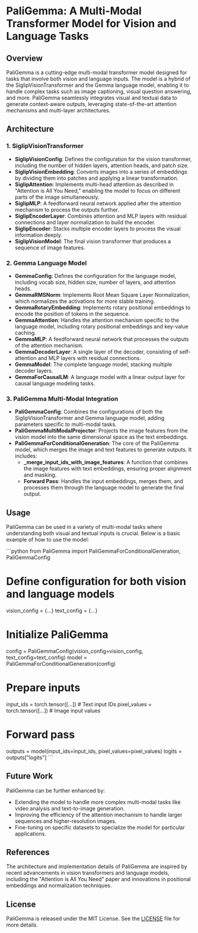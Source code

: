
# PaliGemma: A Multi-Modal Transformer Model for Vision and Language Tasks

## Overview

PaliGemma is a cutting-edge multi-modal transformer model designed for tasks that involve both vision and language inputs. The model is a hybrid of the SiglipVisionTransformer and the Gemma language model, enabling it to handle complex tasks such as image captioning, visual question answering, and more. PaliGemma seamlessly integrates visual and textual data to generate context-aware outputs, leveraging state-of-the-art attention mechanisms and multi-layer architectures.

## Architecture

### 1. SiglipVisionTransformer
- **SiglipVisionConfig**: Defines the configuration for the vision transformer, including the number of hidden layers, attention heads, and patch size.
- **SiglipVisionEmbedding**: Converts images into a series of embeddings by dividing them into patches and applying a linear transformation.
- **SiglipAttention**: Implements multi-head attention as described in "Attention is All You Need," enabling the model to focus on different parts of the image simultaneously.
- **SiglipMLP**: A feedforward neural network applied after the attention mechanism to process the outputs further.
- **SiglipEncoderLayer**: Combines attention and MLP layers with residual connections and layer normalization to build the encoder.
- **SiglipEncoder**: Stacks multiple encoder layers to process the visual information deeply.
- **SiglipVisionModel**: The final vision transformer that produces a sequence of image features.

### 2. Gemma Language Model
- **GemmaConfig**: Defines the configuration for the language model, including vocab size, hidden size, number of layers, and attention heads.
- **GemmaRMSNorm**: Implements Root Mean Square Layer Normalization, which normalizes the activations for more stable training.
- **GemmaRotaryEmbedding**: Implements rotary positional embeddings to encode the position of tokens in the sequence.
- **GemmaAttention**: Handles the attention mechanism specific to the language model, including rotary positional embeddings and key-value caching.
- **GemmaMLP**: A feedforward neural network that processes the outputs of the attention mechanism.
- **GemmaDecoderLayer**: A single layer of the decoder, consisting of self-attention and MLP layers with residual connections.
- **GemmaModel**: The complete language model, stacking multiple decoder layers.
- **GemmaForCausalLM**: A language model with a linear output layer for causal language modeling tasks.

### 3. PaliGemma Multi-Modal Integration
- **PaliGemmaConfig**: Combines the configurations of both the SiglipVisionTransformer and Gemma language model, adding parameters specific to multi-modal tasks.
- **PaliGemmaMultiModalProjector**: Projects the image features from the vision model into the same dimensional space as the text embeddings.
- **PaliGemmaForConditionalGeneration**: The core of the PaliGemma model, which merges the image and text features to generate outputs. It includes:
  - **_merge_input_ids_with_image_features**: A function that combines the image features with text embeddings, ensuring proper alignment and masking.
  - **Forward Pass**: Handles the input embeddings, merges them, and processes them through the language model to generate the final output.

## Usage

PaliGemma can be used in a variety of multi-modal tasks where understanding both visual and textual inputs is crucial. Below is a basic example of how to use the model:

\`\`\`python
from PaliGemma import PaliGemmaForConditionalGeneration, PaliGemmaConfig

# Define configuration for both vision and language models
vision_config = {...}
text_config = {...}

# Initialize PaliGemma
config = PaliGemmaConfig(vision_config=vision_config, text_config=text_config)
model = PaliGemmaForConditionalGeneration(config)

# Prepare inputs
input_ids = torch.tensor([...])  # Text input IDs
pixel_values = torch.tensor([...])  # Image input values

# Forward pass
outputs = model(input_ids=input_ids, pixel_values=pixel_values)
logits = outputs["logits"]
\`\`\`

## Future Work

PaliGemma can be further enhanced by:
- Extending the model to handle more complex multi-modal tasks like video analysis and text-to-image generation.
- Improving the efficiency of the attention mechanism to handle larger sequences and higher-resolution images.
- Fine-tuning on specific datasets to specialize the model for particular applications.

## References

The architecture and implementation details of PaliGemma are inspired by recent advancements in vision transformers and language models, including the "Attention is All You Need" paper and innovations in positional embeddings and normalization techniques.

## License

PaliGemma is released under the MIT License. See the [LICENSE](LICENSE) file for more details.
